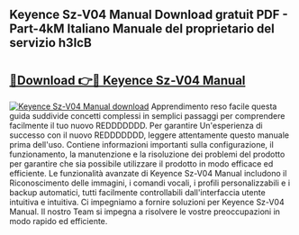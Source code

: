 ## Keyence Sz-V04 Manual Download gratuit PDF - Part-4kM Italiano Manuale del proprietario del servizio h3IcB

# <h2><a href="http://dfe83xs.blite.top/?on=Keyence+Sz-V04+Manual">🔗Download 👉🔴 Keyence Sz-V04 Manual</a></h2>

[![Keyence Sz-V04 Manual download](https://i.imgur.com/lujVjoI.png)](http://dfe83xs.blite.top/?on=Keyence+Sz-V04+Manual)
Apprendimento reso facile questa guida suddivide concetti complessi in semplici passaggi per comprendere facilmente il tuo nuovo REDDDDDDD. Per garantire Un'esperienza di successo con il nuovo REDDDDDDD, leggere attentamente questo manuale prima dell'uso. Contiene informazioni importanti sulla configurazione, il funzionamento, la manutenzione e la risoluzione dei problemi del prodotto per garantire che sia possibile utilizzare il prodotto in modo efficace ed efficiente. Le funzionalità avanzate di Keyence Sz-V04 Manual includono il Riconoscimento delle immagini, i comandi vocali, i profili personalizzabili e i backup automatici, tutti facilmente controllabili dall'interfaccia utente intuitiva e intuitiva. Ci impegniamo a fornire soluzioni per Keyence Sz-V04 Manual. Il nostro Team si impegna a risolvere le vostre preoccupazioni in modo rapido ed efficiente.
